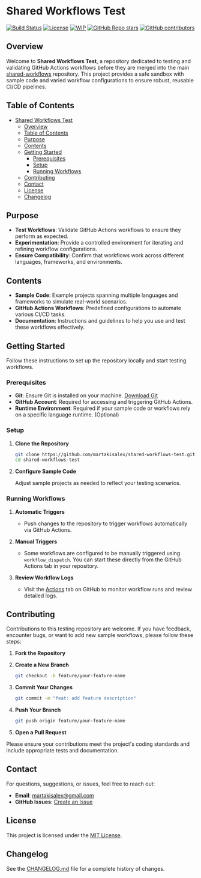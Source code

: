# Shared Workflows Test

[![Build Status](https://github.com/martakisalex/shared-workflows-test/actions/workflows/CI/badge.svg)](https://github.com/martakisalex/shared-workflows-test/actions)
[![License](https://img.shields.io/badge/License-MIT-yellow.svg)](LICENSE)
[![WIP](https://img.shields.io/badge/status-WIP-orange)](https://github.com/martakisalex/shared-workflows-test)
[![GitHub Repo stars](https://img.shields.io/github/stars/martakisalex/shared-workflows-test)](https://github.com/martakisalex/shared-workflows-test/stargazers)
[![GitHub contributors](https://img.shields.io/github/contributors/martakisalex/shared-workflows-test)](https://github.com/martakisalex/shared-workflows-test/graphs/contributors)

## Overview

Welcome to **Shared Workflows Test**, a repository dedicated to testing and validating GitHub Actions workflows before they are merged into the main [shared-workflows](https://github.com/martakisalex/shared-workflows) repository. This project provides a safe sandbox with sample code and varied workflow configurations to ensure robust, reusable CI/CD pipelines.

## Table of Contents

- [Shared Workflows Test](#shared-workflows-test)
  - [Overview](#overview)
  - [Table of Contents](#table-of-contents)
  - [Purpose](#purpose)
  - [Contents](#contents)
  - [Getting Started](#getting-started)
    - [Prerequisites](#prerequisites)
    - [Setup](#setup)
    - [Running Workflows](#running-workflows)
  - [Contributing](#contributing)
  - [Contact](#contact)
  - [License](#license)
  - [Changelog](#changelog)

## Purpose

- **Test Workflows**: Validate GitHub Actions workflows to ensure they perform as expected.
- **Experimentation**: Provide a controlled environment for iterating and refining workflow configurations.
- **Ensure Compatibility**: Confirm that workflows work across different languages, frameworks, and environments.

## Contents

- **Sample Code**: Example projects spanning multiple languages and frameworks to simulate real-world scenarios.
- **GitHub Actions Workflows**: Predefined configurations to automate various CI/CD tasks.
- **Documentation**: Instructions and guidelines to help you use and test these workflows effectively.

## Getting Started

Follow these instructions to set up the repository locally and start testing workflows.

### Prerequisites

- **Git**: Ensure Git is installed on your machine. [Download Git](https://git-scm.com/)
- **GitHub Account**: Required for accessing and triggering GitHub Actions.
- **Runtime Environment**: Required if your sample code or workflows rely on a specific language runtime. (Optional)

### Setup

1. **Clone the Repository**

   ```bash
   git clone https://github.com/martakisalex/shared-workflows-test.git
   cd shared-workflows-test
   ```

2. **Configure Sample Code**

   Adjust sample projects as needed to reflect your testing scenarios.

### Running Workflows

1. **Automatic Triggers**

   - Push changes to the repository to trigger workflows automatically via GitHub Actions.

2. **Manual Triggers**

   - Some workflows are configured to be manually triggered using `workflow_dispatch`. You can start these directly from the GitHub Actions tab in your repository.

3. **Review Workflow Logs**

   - Visit the [Actions](https://github.com/martakisalex/shared-workflows-test/actions) tab on GitHub to monitor workflow runs and review detailed logs.

## Contributing

Contributions to this testing repository are welcome. If you have feedback, encounter bugs, or want to add new sample workflows, please follow these steps:

1. **Fork the Repository**

2. **Create a New Branch**

   ```bash
   git checkout -b feature/your-feature-name
   ```

3. **Commit Your Changes**

   ```bash
   git commit -m "feat: add feature description"
   ```

4. **Push Your Branch**

   ```bash
   git push origin feature/your-feature-name
   ```

5. **Open a Pull Request**

Please ensure your contributions meet the project's coding standards and include appropriate tests and documentation.

## Contact

For questions, suggestions, or issues, feel free to reach out:

- **Email**: [martakisalex@gmail.com](martakisalex@gmail.com)
- **GitHub Issues**: [Create an Issue](https://github.com/martakisalex/shared-workflows-test/issues)

## License

This project is licensed under the [MIT License](LICENSE).

## Changelog

See the [CHANGELOG.md](CHANGELOG.md) file for a complete history of changes.
